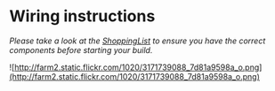 # Wiring instructions #

_Please take a look at the [ShoppingList](ShoppingList.md) to ensure you have the correct components before starting your build._

![http://farm2.static.flickr.com/1020/3171739088_7d81a9598a_o.png](http://farm2.static.flickr.com/1020/3171739088_7d81a9598a_o.png)